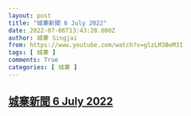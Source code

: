 ```yaml
---
layout: post
title: "城寨新聞 6 July 2022"
date: 2022-07-06T13:43:28.000Z
author: 城寨 Singjai
from: https://www.youtube.com/watch?v=glzLM3BeM3I
tags: [ 城寨 ]
comments: True
categories: [ 城寨 ]
---
```

<!--1657115008000-->
[城寨新聞 6 July 2022](https://www.youtube.com/watch?v=glzLM3BeM3I)
------

<div>

</div>

